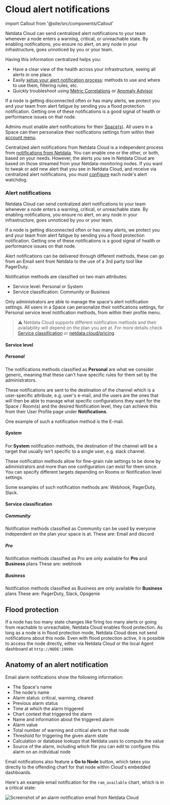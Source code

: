 # Cloud alert notifications

import Callout from '@site/src/components/Callout'

Netdata Cloud can send centralized alert notifications to your team whenever a node enters a warning, critical, or
unreachable state. By enabling notifications, you ensure no alert, on any node in your infrastructure, goes unnoticed by
you or your team.

Having this information centralized helps you:
* Have a clear view of the health across your infrastructure, seeing all alerts in one place.
* Easily [setup your alert notification process](https://github.com/netdata/netdata/blob/master/docs/cloud/alerts-notifications/manage-notification-methods.md): 
methods to use and where to use them, filtering rules, etc.
* Quickly troubleshoot using [Metric Correlations](https://github.com/netdata/netdata/blob/master/docs/cloud/insights/metric-correlations.md)
or [Anomaly Advisor](https://github.com/netdata/netdata/blob/master/docs/cloud/insights/anomaly-advisor.md)

If a node is getting disconnected often or has many alerts, we protect you and your team from alert fatigue by sending
you a flood protection notification. Getting one of these notifications is a good signal of health or performance issues
on that node.

Admins must enable alert notifications for their [Space(s)](https://github.com/netdata/netdata/blob/master/docs/cloud/alerts-notifications/manage-notification-methods.md#manage-space-notification-settings). All users in a
Space can then personalize their notifications settings from within their [account
menu](https://github.com/netdata/netdata/blob/master/docs/cloud/alerts-notifications/#manage-user-notification-settings).

<Callout type="notice">

Centralized alert notifications from Netdata Cloud is a independent process from [notifications from
Netdata](https://github.com/netdata/netdata/blob/master/docs/monitor/enable-notifications.md). You can enable one or the other, or both, based on your needs. However,
the alerts you see in Netdata Cloud are based on those streamed from your Netdata-monitoring nodes. If you want to tweak
or add new alert that you see in Netdata Cloud, and receive via centralized alert notifications, you must
[configure](https://github.com/netdata/netdata/blob/master/health/REFERENCE.md) each node's alert watchdog.

</Callout>

### Alert notifications

Netdata Cloud can send centralized alert notifications to your team whenever a node enters a warning, critical, or unreachable state. By enabling notifications, 
you ensure no alert, on any node in your infrastructure, goes unnoticed by you or your team.

If a node is getting disconnected often or has many alerts, we protect you and your team from alert fatigue by sending you a flood protection notification. 
Getting one of these notifications is a good signal of health or performance issues on that node.

Alert notifications can be delivered through different methods, these can go from an Email sent from Netdata to the use of a 3rd party tool like PagerDuty.

Notification methods are classified on two main attributes:
* Service level: Personal or System
* Service classification: Community or Business

Only administrators are able to manage the space's alert notification settings.
All users in a Space can personalize their notifications settings, for Personal service level notification methods, from within their profile menu.

> ⚠️ Netdata Cloud supports different notification methods and their availability will depend on the plan you are at.
> For more details check [Service classification](#service-classification) or [netdata.cloud/pricing](https://www.netdata.cloud/pricing).

#### Service level

##### Personal

The notifications methods classified as **Personal** are what we consider generic, meaning that these can't have specific rules for them set by the administrators.

These notifications are sent to the destination of the channel which is a user-specific attribute, e.g. user's e-mail, and the users are the ones that will then be able to
manage what specific configurations they want for the Space / Room(s) and the desired Notification level, they can achieve this from their User Profile page under 
**Notifications**.

One example of such a notification method is the E-mail.

##### System

For **System** notification methods, the destination of the channel will be a target that usually isn't specific to a single user, e.g. slack channel.

These notification methods allow for fine-grain rule settings to be done by administrators and more than one configuration can exist for them since. You can specify 
different targets depending on Rooms or Notification level settings.

Some examples of such notification methods are: Webhook, PagerDuty, Slack.

#### Service classification

##### Community

Notification methods classified as Community can be used by everyone independent on the plan your space is at.
These are: Email and discord

##### Pro

Notification methods classified as Pro are only available for **Pro** and **Business** plans
These are: webhook

##### Business

Notification methods classified as Business are only available for **Business** plans
These are: PagerDuty, Slack, Opsgenie

## Flood protection

If a node has too many state changes like firing too many alerts or going from reachable to unreachable, Netdata Cloud
enables flood protection. As long as a node is in flood protection mode, Netdata Cloud does not send notifications about
this node. Even with flood protection active, it is possible to access the node directly, either via Netdata Cloud or
the local Agent dashboard at `http://NODE:19999`.

## Anatomy of an alert notification

Email alarm notifications show the following information:

- The Space's name
- The node's name
- Alarm status: critical, warning, cleared
- Previous alarm status
- Time at which the alarm triggered
- Chart context that triggered the alarm
- Name and information about the triggered alarm
- Alarm value
- Total number of warning and critical alerts on that node
- Threshold for triggering the given alarm state
- Calculation or database lookups that Netdata uses to compute the value
- Source of the alarm, including which file you can edit to configure this alarm on an individual node

Email notifications also feature a **Go to Node** button, which takes you directly to the offending chart for that node
within Cloud's embedded dashboards.

Here's an example email notification for the `ram_available` chart, which is in a critical state:

![Screenshot of an alarm notification email from Netdata Cloud](https://user-images.githubusercontent.com/1153921/87461878-e933c480-c5c3-11ea-870b-affdb0801854.png)
